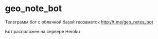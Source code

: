 # geo_note_bot
Телеграмм бот с облачной базой геозаметок
http://t.me/geo_notes_bot

Бот расположен на сервере Heroku
